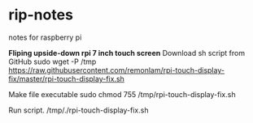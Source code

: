 # rip-notes
notes for raspberry pi

<b>Fliping upside-down rpi 7 inch touch screen</b>
Download sh script from GitHub
sudo wget -P /tmp https://raw.githubusercontent.com/remonlam/rpi-touch-display-fix/master/rpi-touch-display-fix.sh

Make file executable
sudo chmod 755 /tmp/rpi-touch-display-fix.sh

Run script.
/tmp/./rpi-touch-display-fix.sh


